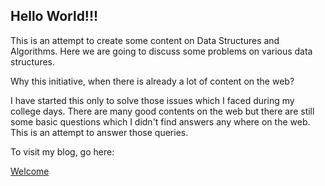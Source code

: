 ## Hello World!!!

This is an attempt to create some content on Data Structures and Algorithms. Here we are going to discuss some problems on various data structures.

Why this initiative, when there is already a lot of content on the web?

I have started this only to solve those issues which I faced during my college days. There are many good contents on the web but there are still some basic questions which I didn't find answers any where on the web. This is an attempt to answer those queries.

To visit my blog, go here:

[Welcome](https://dummybyte.github.io/blog)

